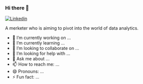 ### Hi there 👋

[![Linkedin](https://img.shields.io/badge/LinkedIn-Yasmina%20Abuhendi-blue?logo=Linkedin&logoColor=blue&labelColor=white)](https://www.linkedin.com/in/yasminakoshel/)

A merketer who is aiming to pivot into the world of data analytics.

- 🔭 I’m currently working on ...
- 🌱 I’m currently learning ...
- 👯 I’m looking to collaborate on ...
- 🤔 I’m looking for help with ...
- 💬 Ask me about ...
- 📫 How to reach me: ...
- 😄 Pronouns: ...
- ⚡ Fun fact: ...

